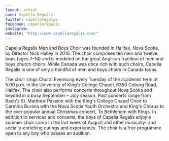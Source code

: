 ```yaml
---
layout: artist
name: Capella Regalis
twitter: capellaregalis
facebook: capellaregalis
instagram: 
website: "http://www.capellaregalis.com/"
---
```


Capella Regalis Men and Boys Choir was founded in Halifax, Nova Scotia, by Director Nick Halley in 2010. The choir comprises ten men and twelve boys (ages 7–14) and is modeled on the great Anglican tradition of men and boys church choirs. While Canada was once rich with such choirs, Capella Regalis is one of only a handful of men and boys choirs in Canada today.

The choir sings Choral Evensong every Tuesday of the academic term at 5:00 p.m. in the University of King's College Chapel, 6350 Coburg Road, Halifax. The choir also performs concerts throughout Nova Scotia and beyond in a busy September – July season. Past concerts range from Bach's St. Matthew Passion with the King's College Chapel Choir to Carmina Burana with the Nova Scotia Youth Orchestra and King's Chorus to the ever-popular annual Christmas concert, To Bethlehem with Kings. In addition to services and concerts, the boys of Capella Regalis enjoy a summer choir camp in the last week of August and other musically- and socially-enriching outings and experiences. The choir is a free programme open to any boy who passes an audition.
